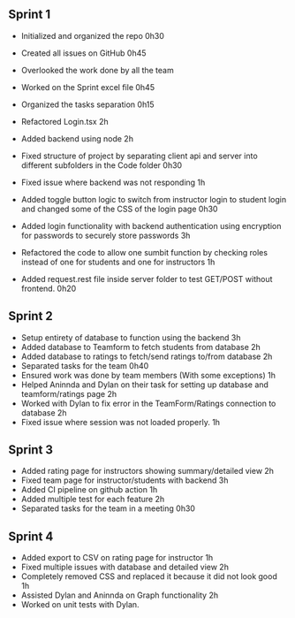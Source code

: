 ## Sprint 1
- Initialized and organized the repo        0h30
- Created all issues on GitHub      0h45
- Overlooked the work done by all the team
- Worked on the Sprint excel file       0h45
- Organized the tasks separation        0h15
- Refactored Login.tsx      2h

- Added backend using node      2h
- Fixed structure of project by separating client api and server into different subfolders in the Code folder       0h30
- Fixed issue where backend was not responding      1h
- Added toggle button logic to switch from instructor login to student login and changed some of the CSS of the login page 0h30
- Added login functionality with backend authentication using encryption for passwords to securely store passwords      3h
- Refactored the code to allow one sumbit function by checking roles instead of one for students and one for instructors        1h
- Added request.rest file inside server folder to test GET/POST without frontend.       0h20

## Sprint 2
- Setup entirety of database to function using the backend      3h
- Added database to Teamform to fetch students from database    2h
- Added database to ratings to fetch/send ratings to/from database      2h
- Separated tasks for the team      0h40
- Ensured work was done by team members (With some exceptions)      1h
- Helped Aninnda and Dylan on their task for setting up database and teamform/ratings page      2h
- Worked with Dylan to fix error in the TeamForm/Ratings connection to database     2h
- Fixed issue where session was not loaded properly. 1h

## Sprint 3
- Added rating page for instructors showing summary/detailed view      2h
- Fixed team page for instructor/students with backend      3h
- Added CI pipeline on github action        1h
- Added multiple test for each feature      2h
- Separated tasks for the team in a meeting         0h30

## Sprint 4
- Added export to CSV on rating page for instructor     1h
- Fixed multiple issues with database and detailed view         2h
- Completely removed CSS and replaced it because it did not look good       1h
- Assisted Dylan and Aninnda on Graph functionality     2h
- Worked on unit tests with Dylan.

